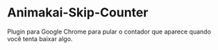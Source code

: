 # Animakai-Skip-Counter
Plugin para Google Chrome para pular o contador que aparece quando você tenta baixar algo.
